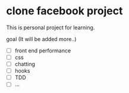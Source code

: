 # clone facebook project

This is personal project for learning. 

goal (It will be added more..)
 - [ ] front end performance
 - [ ] css
 - [ ] chatting
 - [ ] hooks
 - [ ] TDD
 - [ ] ... 